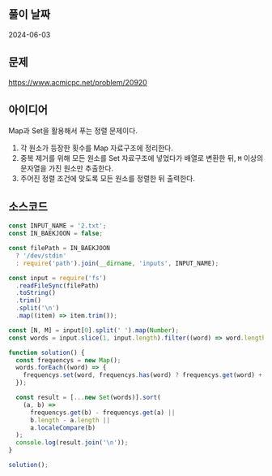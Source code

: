 ## 풀이 날짜

2024-06-03

## 문제

https://www.acmicpc.net/problem/20920

## 아이디어

Map과 Set을 활용해서 푸는 정렬 문제이다.

1. 각 원소가 등장한 횟수를 Map 자료구조에 정리한다.
2. 중복 제거를 위해 모든 원소를 Set 자료구조에 넣었다가 배열로 변환한 뒤, `M` 이상의 문자열을 가진 원소만 추출한다.
3. 주어진 정렬 조건에 맞도록 모든 원소를 정렬한 뒤 출력한다.

## 소스코드

```js
const INPUT_NAME = '2.txt';
const IN_BAEKJOON = false;

const filePath = IN_BAEKJOON
  ? '/dev/stdin'
  : require('path').join(__dirname, 'inputs', INPUT_NAME);

const input = require('fs')
  .readFileSync(filePath)
  .toString()
  .trim()
  .split('\n')
  .map((item) => item.trim());

const [N, M] = input[0].split(' ').map(Number);
const words = input.slice(1, input.length).filter((word) => word.length >= M);

function solution() {
  const frequencys = new Map();
  words.forEach((word) => {
    frequencys.set(word, frequencys.has(word) ? frequencys.get(word) + 1 : 1);
  });

  const result = [...new Set(words)].sort(
    (a, b) =>
      frequencys.get(b) - frequencys.get(a) ||
      b.length - a.length ||
      a.localeCompare(b)
  );
  console.log(result.join('\n'));
}

solution();
```
